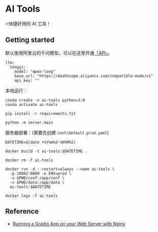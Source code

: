 # AI Tools

🔥快捷好用的 AI 工具！

## Getting started

默认使用阿里云的千问模型，可以在这里开通[「API」](https://bailian.console.aliyun.com/)。

```shell
llm:
  tongyi:
    model: "qwen-long"
    base_url: "https://dashscope.aliyuncs.com/compatible-mode/v1"
    api_key: ""
```

本地运行：

```shell
conda create -n ai-tools python=3.8
conda activate ai-tools

pip install -r requirements.txt

python -m server.main
```

服务器部署：(需要先创建 `conf/default.prod.yaml`)

```shell
DATETIME=$(date +%Y%m%d-%H%M%S)

docker build -t ai-tools:$DATETIME .

docker rm -f ai-tools

docker run -d --restart=always --name ai-tools \
  -p 10002:8000 -e ENV=prod \
  -v $PWD/conf:/app/conf \
  -v $PWD/data:/app/data \
  ai-tools:$DATETIME

docker logs -f ai-tools
```

## Reference

- [Running a Gradio App on your Web Server with Nginx](https://www.gradio.app/guides/running-gradio-on-your-web-server-with-nginx)

